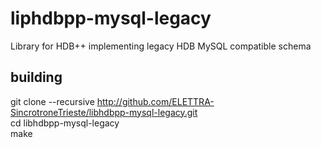 # liphdbpp-mysql-legacy
Library for HDB++ implementing legacy HDB MySQL compatible schema

## building
git clone --recursive http://github.com/ELETTRA-SincrotroneTrieste/libhdbpp-mysql-legacy.git  
cd libhdbpp-mysql-legacy  
make
